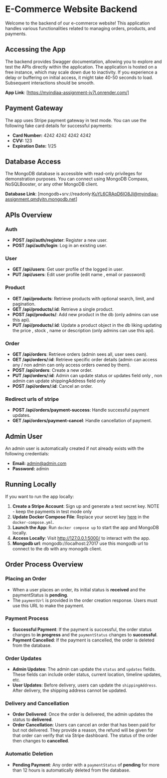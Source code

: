 # E-Commerce Website Backend

Welcome to the backend of our e-commerce website! This application handles various functionalities related to managing orders, products, and payments.

## Accessing the App
The backend provides Swagger documentation, allowing you to explore and test the APIs directly within the application.
The application is hosted on a free instance, which may scale down due to inactivity. If you experience a delay or buffering on initial access, it might take 40-50 seconds to load. Subsequent interactions should be smooth.

**App Link**: [https://myindiaa-assignment-jv7l.onrender.com/]

## Payment Gateway

The app uses Stripe payment gateway in test mode. You can use the following fake card details for successful payments:

- **Card Number:** 4242 4242 4242 4242
- **CVV:** 123
- **Expiration Date:** 1/25

## Database Access

The MongoDB database is accessible with read-only privileges for demonstration purposes. You can connect using MongoDB Compass, NoSQLBooster, or any other MongoDB client.

**Database Link**: [mongodb+srv://readonly:KuYL6CRApD6lO8JI@myindiaa-assignment.qmdyitn.mongodb.net]

## APIs Overview

### Auth
- **POST /api/auth/register**: Register a new user.
- **POST /api/auth/login**: Log in an existing user.

### User
- **GET /api/users**: Get user profile of the logged in user.
- **PUT /api/users**: Edit user profile (edit name , email or password)

### Product
- **GET /api/products**: Retrieve products with optional search, limit, and pagination.
- **GET /api/products/:id**: Retrieve a single product.
- **POST /api/products/**: Add new product in the db (only admins can use this api).
- **PUT /api/products/:id**: Update a product object in the db liking updating the price , stock , name or description (only admins can use this api).

### Order
- **GET /api/orders**: Retrieve orders (admin sees all, user sees own).
- **GET /api/orders/:id**: Retrieve specific order details (admin can access any / non admin can only access orders owned by them).
- **POST /api/orders**: Create a new order.
- **PUT /api/orders/:id**: Admin can update status or updates field only , non admin can update shippingAddress field only
- **POST /api/orders/:id**: Cancel an order.

### Redirect urls of stripe
- **POST /api/orders/payment-success**: Handle successful payment updates.
- **GET /api/orders/payment-cancel**: Handle cancellation of payment.

## Admin User

An admin user is automatically created if not already exists with the following credentials:

- **Email:** admin@admin.com
- **Password:** admin

## Running Locally

If you want to run the app locally:

1. **Create a Stripe Account**: Sign up and generate a test secret key. NOTE - keep the payments in test mode only
2. **Update Docker Compose File**: Replace your secret key [here](https://github.com/kunj-bosamia/myindiaa-assignment/blob/main/docker-compose.yaml#L66) in the `docker-compose.yml`.
3. **Launch the App**: Run `docker compose up` to start the app and MongoDB locally.
4. **Access Locally**: Visit http://127.0.0.1:5000/ to interact with the app.
5. **Mongodb url**: mongodb://localhost:27017 use this mongodb url to connect to the db with any monogdb client.

## Order Process Overview

### Placing an Order
- When a user places an order, its initial status is **received** and the paymentStatus  is **pending**.
- The `paymentUrl` is provided in the order creation response. Users must use this URL to make the payment.

### Payment Process
- **Successful Payment**: If the payment is successful, the order status changes to **in progress** and the `paymentStatus` changes to **successful**.
- **Payment Cancelled**: If the payment is cancelled, the order is deleted from the database.

### Order Updates
- **Admin Updates**: The admin can update the `status` and `updates` fields. These fields can include order status, current location, timeline updates, etc.
- **User Updates**: Before delivery, users can update the `shippingAddress`. After delivery, the shipping address cannot be updated.

### Delivery and Cancellation
- **Order Delivered**: Once the order is delivered, the admin updates the status to **delivered**.
- **Order Cancellation**: Users can cancel an order that has been paid for but not delivered. They provide a reason, the refund will be given for that order can verify that via Stripe dashboard. The status of the order then changes to **cancelled**.

### Automatic Deletion
- **Pending Payment**: Any order with a `paymentStatus` of **pending** for more than 12 hours is automatically deleted from the database.

